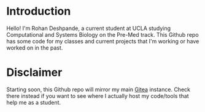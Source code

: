 # Introduction
Hello! I'm Rohan Deshpande, a current student at UCLA studying Computational and Systems Biology on the Pre-Med track.
This Github repo has some code for my classes and current projects that I'm working or have worked on in the past.

# Disclaimer
Starting soon, this Github repo will mirror my main [Gitea](https://git.rdesh.xyz/explore/repos) instance. 
Check there instead if you want to see where I actually host my code/tools that help me as a student.
